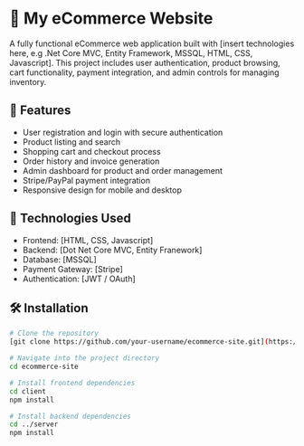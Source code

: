 # 🛒 My eCommerce Website

A fully functional eCommerce web application built with [insert technologies here, e.g .Net Core MVC, Entity Framework, MSSQL, HTML, CSS, Javascript]. This project includes user authentication, product browsing, cart functionality, payment integration, and admin controls for managing inventory.

## 🚀 Features

- User registration and login with secure authentication
- Product listing and search
- Shopping cart and checkout process
- Order history and invoice generation
- Admin dashboard for product and order management
- Stripe/PayPal payment integration
- Responsive design for mobile and desktop

## 🧰 Technologies Used

- Frontend: [HTML, CSS, Javascript]
- Backend: [Dot Net Core MVC, Entity Franework]
- Database: [MSSQL]
- Payment Gateway: [Stripe]
- Authentication: [JWT / OAuth]

## 🛠️ Installation

```bash
# Clone the repository
[git clone https://github.com/your-username/ecommerce-site.git](https://github.com/sakshidhandar9/Bulky_MVC.git)

# Navigate into the project directory
cd ecommerce-site

# Install frontend dependencies
cd client
npm install

# Install backend dependencies
cd ../server
npm install
